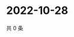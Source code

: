 # 2022-10-28

共 0 条

<!-- BEGIN WEIBO -->
<!-- 最后更新时间 Fri Oct 28 2022 13:19:57 GMT+0800 (China Standard Time) -->

<!-- END WEIBO -->
